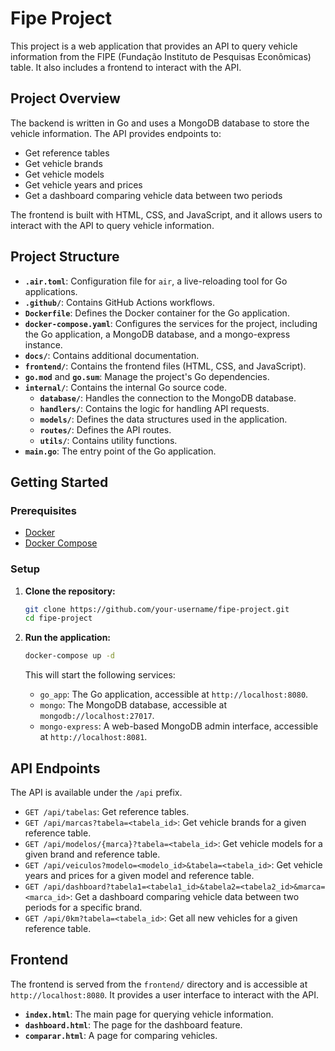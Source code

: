 # Fipe Project

This project is a web application that provides an API to query vehicle information from the FIPE (Fundação Instituto de Pesquisas Econômicas) table. It also includes a frontend to interact with the API.

## Project Overview

The backend is written in Go and uses a MongoDB database to store the vehicle information. The API provides endpoints to:

- Get reference tables
- Get vehicle brands
- Get vehicle models
- Get vehicle years and prices
- Get a dashboard comparing vehicle data between two periods

The frontend is built with HTML, CSS, and JavaScript, and it allows users to interact with the API to query vehicle information.

## Project Structure

- **`.air.toml`**: Configuration file for `air`, a live-reloading tool for Go applications.
- **`.github/`**: Contains GitHub Actions workflows.
- **`Dockerfile`**: Defines the Docker container for the Go application.
- **`docker-compose.yaml`**: Configures the services for the project, including the Go application, a MongoDB database, and a mongo-express instance.
- **`docs/`**: Contains additional documentation.
- **`frontend/`**: Contains the frontend files (HTML, CSS, and JavaScript).
- **`go.mod`** and **`go.sum`**: Manage the project's Go dependencies.
- **`internal/`**: Contains the internal Go source code.
  - **`database/`**: Handles the connection to the MongoDB database.
  - **`handlers/`**: Contains the logic for handling API requests.
  - **`models/`**: Defines the data structures used in the application.
  - **`routes/`**: Defines the API routes.
  - **`utils/`**: Contains utility functions.
- **`main.go`**: The entry point of the Go application.

## Getting Started

### Prerequisites

- [Docker](https://www.docker.com/)
- [Docker Compose](https://docs.docker.com/compose/)

### Setup

1. **Clone the repository:**

   ```bash
   git clone https://github.com/your-username/fipe-project.git
   cd fipe-project
   ```

2. **Run the application:**

   ```bash
   docker-compose up -d
   ```

   This will start the following services:
   - `go_app`: The Go application, accessible at `http://localhost:8080`.
   - `mongo`: The MongoDB database, accessible at `mongodb://localhost:27017`.
   - `mongo-express`: A web-based MongoDB admin interface, accessible at `http://localhost:8081`.

## API Endpoints

The API is available under the `/api` prefix.

- `GET /api/tabelas`: Get reference tables.
- `GET /api/marcas?tabela=<tabela_id>`: Get vehicle brands for a given reference table.
- `GET /api/modelos/{marca}?tabela=<tabela_id>`: Get vehicle models for a given brand and reference table.
- `GET /api/veiculos?modelo=<modelo_id>&tabela=<tabela_id>`: Get vehicle years and prices for a given model and reference table.
- `GET /api/dashboard?tabela1=<tabela1_id>&tabela2=<tabela2_id>&marca=<marca_id>`: Get a dashboard comparing vehicle data between two periods for a specific brand.
- `GET /api/0km?tabela=<tabela_id>`: Get all new vehicles for a given reference table.

## Frontend

The frontend is served from the `frontend/` directory and is accessible at `http://localhost:8080`. It provides a user interface to interact with the API.

- **`index.html`**: The main page for querying vehicle information.
- **`dashboard.html`**: The page for the dashboard feature.
- **`comparar.html`**: A page for comparing vehicles.
